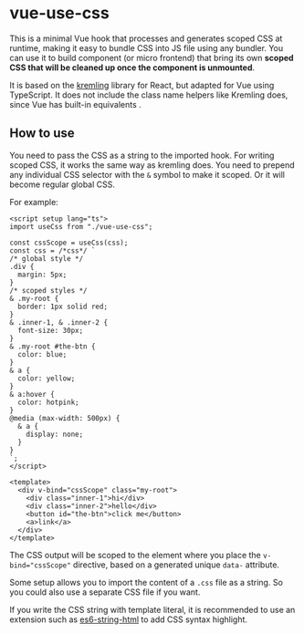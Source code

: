 # vue-use-css

This is a minimal Vue hook that processes and generates scoped CSS at runtime, making it easy to bundle CSS into JS file using any bundler. You can use it to build component (or micro frontend) that bring its own **scoped CSS that will be cleaned up once the component is unmounted**.

It is based on the [kremling](https://github.com/CanopyTax/kremling) library for React, but adapted for Vue using TypeScript. It does not include the class name helpers like Kremling does, since Vue has built-in equivalents .

## How to use

You need to pass the CSS as a string to the imported hook. For writing scoped CSS, it works the same way as kremling does. You need to prepend any individual CSS selector with the `&` symbol to make it scoped. Or it will become regular global CSS.

For example:

```vue
<script setup lang="ts">
import useCss from "./vue-use-css";

const cssScope = useCss(css);
const css = /*css*/ `
/* global style */
.div {
  margin: 5px;
}
/* scoped styles */
& .my-root {
  border: 1px solid red;
}
& .inner-1, & .inner-2 {
  font-size: 30px;
}
& .my-root #the-btn {
  color: blue;
}
& a {
  color: yellow;
}
& a:hover {
  color: hotpink;
}
@media (max-width: 500px) {
  & a {
    display: none;
  }
}
`;
</script>

<template>
  <div v-bind="cssScope" class="my-root">
    <div class="inner-1">hi</div>
    <div class="inner-2">hello</div>
    <button id="the-btn">click me</button>
    <a>link</a>
  </div>
</template>
```

The CSS output will be scoped to the element where you place the `v-bind="cssScope"` directive, based on a generated unique `data-` attribute.

Some setup allows you to import the content of a `.css` file as a string. So you could also use a separate CSS file if you want.

If you write the CSS string with template literal, it is recommended to use an extension such as [es6-string-html](https://marketplace.visualstudio.com/items?itemName=Tobermory.es6-string-html) to add CSS syntax highlight.
